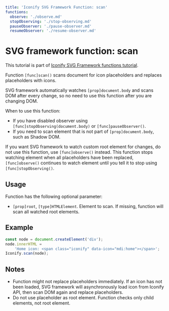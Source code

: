 ```yaml
title: 'Iconify SVG Framework Function: scan'
functions:
  observe: './observe.md'
  stopObserving: './stop-observing.md'
  pauseObserver: './pause-observer.md'
  resumeObserver: './resume-observer.md'
```

# SVG framework function: scan

This tutorial is part of [Iconify SVG Framework functions tutorial](./functions.md#scanner).

Function `[func]scan()` scans document for icon placeholders and replaces placeholders with icons.

SVG framework automatically watches `[prop]document.body` and scans DOM after every change, so no need to use this function after you are changing DOM.

When to use this function:

- If you have disabled observer using `[func]stopObserving(document.body)` or `[func]pauseObserver()`.
- If you need to scan element that is not part of `[prop]document.body`, such as Shadow DOM.

If you want SVG framework to watch custom root element for changes, do not use this function, use `[func]observe()` instead. This function stops watching element when all placeholders have been replaced, `[func]observe()` continues to watch element until you tell it to stop using `[func]stopObserving()`.

## Usage

Function has the following optional parameter:

- `[prop]root`, `[type]HTMLElement`. Element to scan. If missing, function will scan all watched root elements.

## Example

```js
const node = document.createElement('div');
node.innerHTML =
	'Home icon: <span class="iconify" data-icon="mdi:home"></span>';
Iconify.scan(node);
```

## Notes

- Function might not replace placeholders immediately. If an icon has not been loaded, SVG framework will asynchronously load icon from Iconify API, then scan DOM again and replace placeholders.
- Do not use placeholder as root element. Function checks only child elements, not root element.
